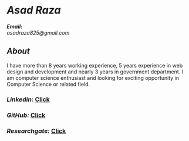 <h1><i>Asad Raza</i></h1>
<b><i>Email</i>: </b><address> asadraza825@gmail.com</address>
<h2><i>About</i></h2>
  <p>I have more than 8 years working experience, 5 years experience in web design and development and nearly 3 years in government department. I am computer science enthusiast and looking for exciting opportunity in Computer Science or related field.</p>
<h3><i>Linkedin: </i> <a href="https://www.linkedin.com/in/asad-raza-45ab6657/">Click</a></h3>
<h3><i>GitHub: </i><a href="https://github.com/asadraza825">Click</a></h3>
<h3><i>Researchgate: </i><a href="https://www.researchgate.net/profile/Asad_Raza7">Click</a></h3>
